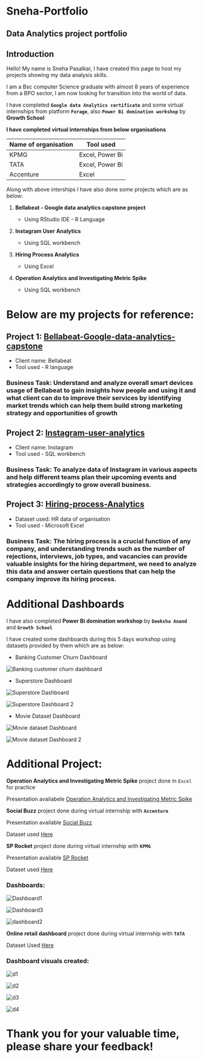 # Sneha-Portfolio
## Data Analytics project portfolio
## Introduction
Hello! My name is Sneha Pasalkar, I have created this page to host my projects showing my data analysis skills. 

I am a Bsc computer Science graduate with almost 8 years of experience from a BPO sector, I am now looking for transition into the world of data. 

I have completed **``Google data Analytics certificate``** and some virtual internships from platform **``Forage``**, also **``Power Bi domination workshop``** by **Growth School**

**I have completed virtual internships from below organisations**

|Name of organisation| Tool used|
|--------------------|-----------|
|KPMG| Excel, Power Bi |
|TATA| Excel, Power Bi |
|Accenture| Excel |

Along with above interships I have also done some projects which are as below:

1. **Bellabeat - Google data analytics capstone project**
    - Using RStudio IDE - R Language
      
2. **Instagram User Analytics**
     - Using SQL workbench
       
3. **Hiring Process Analytics**
     - Using Excel
       
4. **Operation Analytics and Investigating Metric Spike**
      - Using SQL workbench

  
# Below are my projects for reference:

## Project 1: [Bellabeat-Google-data-analytics-capstone](https://github.com/Snehapasalkar/Bellabeat-Google-data-analytics-capstone)

- Client name: Bellabeat
- Tool used - R language

### Business Task: Understand and analyze overall smart devices usage of Bellabeat to gain insights how people and using it and what client can do to improve their services by identifying market trends which can help them build strong marketing strategy and opportunities of growth


## Project 2: [Instagram-user-analytics](https://github.com/Snehapasalkar/Instagram-user-analytics)

- Client name: Instagram
- Tool used - SQL workbench

### Business Task: To analyze data of Instagram in various aspects and help different teams plan their upcoming events and strategies accordingly to grow overall business.

## Project 3: [Hiring-process-Analytics](https://github.com/Snehapasalkar/Hiring-process-Analytics)

- Dataset used: HR data of organisation
- Tool used - Microsoft Excel

### Business Task: The hiring process is a crucial function of any company, and understanding trends such as the number of rejections, interviews, job types, and vacancies can provide valuable insights for the hiring department, we need to analyze this data and answer certain questions that can help the company improve its hiring process.

# Additional Dashboards

I have also completed **Power Bi domination workshop** by **``Deeksha Anand``** and **``Growth School``**

I have created some dashboards during this 5 days workshop using datasets provided by them which are as below:

- Banking Customer Churn Dashboard

![Banking customer churn dashboard](https://github.com/Snehapasalkar/Sneha-Portfolio/assets/128065318/2935e0a7-4c2b-4e37-89d2-6fc64629f783)


- Superstore Dashboard

![Superstore Dashboard](https://github.com/Snehapasalkar/Sneha-Portfolio/assets/128065318/4b9af0c3-6fb3-4a24-9a53-1baffd531b0d)

![Superstore Dashboard 2](https://github.com/Snehapasalkar/Sneha-Portfolio/assets/128065318/165cf91d-657f-40de-8028-63ff08af73d3)

- Movie Dataset Dashboard

![Movie dataset Dashboard](https://github.com/Snehapasalkar/Sneha-Portfolio/assets/128065318/b4a1e799-3f38-41e9-8f8b-17fe91f83d72)

![Movie dataset Dashboard 2](https://github.com/Snehapasalkar/Sneha-Portfolio/assets/128065318/7178e00a-9951-45bc-9e4a-43e0dc90e8a0)


# Additional Project:

**Operation Analytics and Investigating Metric Spike** project done in ``Excel`` for practice

Presentation availabele [Operation Analytics and Investigating Metric Spike](https://github.com/Snehapasalkar/Sneha-Portfolio/blob/main/Operation%20Analytics%20and%20Investigating%20Metric%20Spike.pptx)

**Social Buzz** project done during virtual internship with **``Accenture``**

Presentation available [Social Buzz](https://github.com/Snehapasalkar/Sneha-Portfolio/blob/main/Social%20Buzz%20-%20Accenture.pptx)

Dataset used [Here](https://github.com/Snehapasalkar/Sneha-Portfolio/blob/main/Reaction%20-%20cleaned.xlsx)


**SP Rocket** project done during virtual internship with **``KPMG``**

Presentation available [SP Rocket](https://github.com/Snehapasalkar/Sneha-Portfolio/blob/main/KPMG%20-%20SPRocket.pptx)

Dataset used [Here](https://github.com/Snehapasalkar/Sneha-Portfolio/blob/main/KPMG_VI_New_raw_data.xlsx)

### Dashboards:

![Dashboard1](https://github.com/Snehapasalkar/Sneha-Portfolio/assets/128065318/8a280b09-cb0f-4c54-b90c-8d0c13255886)

![Dashboard3](https://github.com/Snehapasalkar/Sneha-Portfolio/assets/128065318/c4d544c1-d79c-43a7-b14d-114fb446ac16)

![dashboard2](https://github.com/Snehapasalkar/Sneha-Portfolio/assets/128065318/e791625e-b205-48e2-8398-52e76f9e9913)

**Online retail dashboard** project done during virtual internship with **``TATA``**

Dataset Used [Here](https://github.com/Snehapasalkar/Sneha-Portfolio/blob/main/Online%20Retail.xlsx)

### Dashboard visuals created:

![d1](https://github.com/Snehapasalkar/Sneha-Portfolio/assets/128065318/3ec0056d-b431-473f-89ca-4118cbe026d8)

![d2](https://github.com/Snehapasalkar/Sneha-Portfolio/assets/128065318/60a2916d-0cef-4527-bb54-7e06ce04242f)

![d3](https://github.com/Snehapasalkar/Sneha-Portfolio/assets/128065318/23f873c0-96e3-4242-ae3d-1752d584df58)

![d4](https://github.com/Snehapasalkar/Sneha-Portfolio/assets/128065318/38317cb7-4302-435b-ba6d-096de266f1fe)

# Thank you for your valuable time, please share your feedback!
